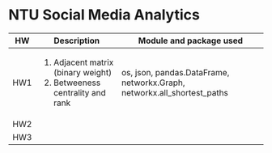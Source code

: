 # NTU Social Media Analytics

|HW|Description|Module and package used|
|---|---|---|
|HW1|<ol><li>Adjacent matrix (binary weight)</li><li>Betweeness centrality and rank</li></ol>|os, json, pandas.DataFrame, networkx.Graph, networkx.all_shortest_paths|
|HW2|||
|HW3|||

